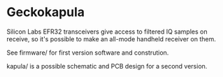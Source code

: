 # Geckokapula
Silicon Labs EFR32 transceivers give access to filtered IQ samples on receive,
so it's possible to make an all-mode handheld receiver on them.

See firmware/ for first version software and constrution.

kapula/ is a possible schematic and PCB design for a second version.
